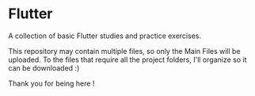 # Flutter
A collection of basic Flutter studies and practice exercises.

This repository may contain multiple files, so only the Main Files will be uploaded.
To the files that require all the project folders, I'll organize so it can be downloaded :)

Thank you for being here !
